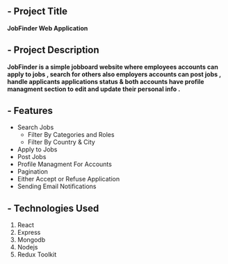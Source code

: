 ## - Project Title 
  **JobFinder Web Application**

## - Project Description
 **JobFinder is a simple jobboard website where employees accounts can apply to jobs , search for others also employers accounts can post jobs , handle applicants applications status & both accounts have profile managment section to edit and update their personal info .**

 ## - Features 
  <ul>
  <li>Search Jobs <ul><li>Filter By Categories and Roles</li> <li>Filter By Country & City</li></ul></li>
  <li>Apply to Jobs</li>
  <li>Post Jobs</li>
  <li>Profile Managment For   Accounts</li>
  <li>Pagination</li>
  <li>Either Accept or Refuse Application</li>
  <li>Sending Email Notifications</li>
  </ul>

## - Technologies Used
 <ol>
  <li>React</li>
  <li>Express</li>
  <li>Mongodb</li>
  <li>Nodejs</li>
  <li>Redux Toolkit</li>

